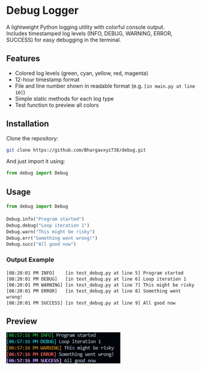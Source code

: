 # Debug Logger

A lightweight Python logging utility with colorful console output.  
Includes timestamped log levels (INFO, DEBUG, WARNING, ERROR, SUCCESS) for easy debugging in the terminal.

## Features
- Colored log levels (green, cyan, yellow, red, magenta)
- 12-hour timestamp format
- File and line number shown in readable format (e.g. `[in main.py at line 10]`)
- Simple static methods for each log type
- Test function to preview all colors

## Installation
Clone the repository:

```bash
git clone https://github.com/Bhargavxyz738/debug.git
````

And just import it using:

```python
from debug import Debug
```

## Usage

```python
from debug import Debug

Debug.info("Program started")
Debug.debug("Loop iteration 1")
Debug.warn("This might be risky")
Debug.err("Something went wrong!")
Debug.succ("All good now")
```

### Output Example

```
[08:20:01 PM INFO]    [in test_debug.py at line 5] Program started
[08:20:01 PM DEBUG]   [in test_debug.py at line 6] Loop iteration 1
[08:20:01 PM WARNING] [in test_debug.py at line 7] This might be risky
[08:20:01 PM ERROR]   [in test_debug.py at line 8] Something went wrong!
[08:20:01 PM SUCCESS] [in test_debug.py at line 9] All good now
```

## Preview

![Preview](images/image.png)
